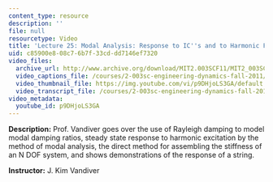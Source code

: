 ```yaml
---
content_type: resource
description: ''
file: null
resourcetype: Video
title: 'Lecture 25: Modal Analysis: Response to IC''s and to Harmonic Forces'
uid: c85900e8-08c7-6b7f-33cd-dd7146ef7320
video_files:
  archive_url: http://www.archive.org/download/MIT2.003SCF11/MIT2_003SCF11_lec25_300k.mp4
  video_captions_file: /courses/2-003sc-engineering-dynamics-fall-2011/5280144b354f51299b08366f4db68e03_p9DHjoLS3GA.vtt
  video_thumbnail_file: https://img.youtube.com/vi/p9DHjoLS3GA/default.jpg
  video_transcript_file: /courses/2-003sc-engineering-dynamics-fall-2011/8c2ec6c140d82a05f7ec59ca89556acb_p9DHjoLS3GA.pdf
video_metadata:
  youtube_id: p9DHjoLS3GA
---
```


**Description:** Prof. Vandiver goes over the use of Rayleigh damping to model modal damping ratios, steady state response to harmonic excitation by the method of modal analysis, the direct method for assembling the stiffness of an N DOF system, and shows demonstrations of the response of a string.

**Instructor:** J. Kim Vandiver